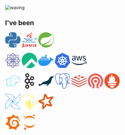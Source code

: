 
<!---
jel4399/jel4399 is a ✨ special ✨ repository because its `README.md` (this file) appears on your GitHub profile.
You can click the Preview link to take a look at your changes.
--->

![waving](https://capsule-render.vercel.app/api?type=waving&height=200&text=I%60m%20In%20Gyeom%20Kim&fontAlign=30&fontAlignY=30&color=gradient&fontSize=50&desc=&descAlign=51&descAlignY=47)

<h2>
  I've been
</h2>

<p>
  <img src="svg/python.svg" width="50" height="50">
  <img src="svg/java.svg" width="50" height="50">
  <img src="svg/spring.svg" width="50" height="50">
</p>

<p>
  <img src="svg/centos.svg" width="50" height="50">
  <img src="svg/rockylinux.svg" width="50" height="50">
  <img src="svg/docker.svg" width="50" height="50">
  <img src="svg/kubernetes.svg" width="50" height="50">
  <img src="svg/amazonaws.svg" width="50" height="50">
</p>
  
<p>
  <img src="svg/apachehadoop.svg" width="50" height="50">
  <img src="svg/apachekafka.svg" width="50" height="50">
  <img src="svg/mariadb.svg" width="50" height="50">
  <img src="svg/postgresql.svg" width="50" height="50">
  <img src="svg/redis.svg" width="50" height="50">
  <img src="svg/ceph.svg" width="50" height="50">
  <img src="svg/prometheus.svg" width="50" height="50">
</p>

<p>
  <img src="svg/apacheairflow.svg" width="50" height="50">
  <img src="svg/apachehive.svg" width="50" height="50">
  <img src="svg/apachespark.svg" width="50" height="50">
</p>

<p>
  <img src="svg/grafana.svg" width="50" height="50">
  <img src="svg/jupyter.svg" width="50" height="50">
</p>

<!--
<p>
  <img src="https://img.shields.io/badge/Python-3766AB?style=flat-square&logo=Python&logoColor=white"/></a>&nbsp 
</p>
-->
